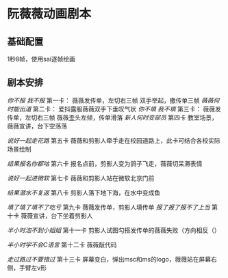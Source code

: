 # 阮薇薇动画剧本
## 基础配置
1秒8帧，使用sai逐帧绘画
## 剧本安排

*你不报 我不报*
第一卡：
    薇薇发传单，左切右三帧
    双手举起，撒传单三帧
*薇薇何时能出道*
第二卡：
    爱抖露服薇薇双手下垂叹气状
*你不填 我不填*
第三卡：
    薇薇发传单，左切右三帧
    薇薇歪头左倾，传单滑落
*新人何时变部员*
第四卡
    教室场景，薇薇宣讲，台下空荡荡

*说好一起走花路*
第五卡
    薇薇和剪影人牵手走在校园道路上，此卡可结合各校实际场景绘制

*结果报名你都咕*
第六卡
    报名点前，剪影人变为鸽子飞走，薇薇切呆滞表情

*说好一起进微软*
第七卡
    薇薇和剪影人站在微软北京门前

*结果潜水不复返*
第八卡
    剪影人落下地下海，在水中变成鱼

*填了填了填不了吃亏*
第九卡
    薇薇发传单，剪影人填传单
*报了报了报不了上当*
第十卡
    薇薇宣讲，台下坐着剪影人

*半小时泡不到小姐姐*
第十一卡
    剪影人试图勾搭发传单的薇薇失败（方向相反（）

*半小时学不会C语言*
第十二卡
    薇薇敲代码

*走过路过不要错过*
第十三卡
    屏幕变白，弹出msc和ms的logo，薇薇站在屏幕右侧，手臂左v形
    